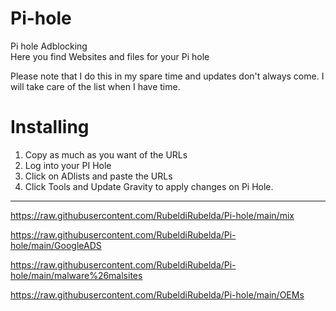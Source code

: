 # Pi-hole
Pi hole Adblocking  
Here you find Websites and files for your Pi hole

Please note that I do this in my spare time and updates don't always come. I will take care of the list when I have time.

# Installing
1. Copy as much as you want of the URLs
2. Log into your PI Hole
3. Click on ADlists and paste the URLs
4. Click Tools and Update Gravity to apply changes on Pi Hole.

-----------------------------------------------------------------

https://raw.githubusercontent.com/RubeldiRubelda/Pi-hole/main/mix

https://raw.githubusercontent.com/RubeldiRubelda/Pi-hole/main/GoogleADS

https://raw.githubusercontent.com/RubeldiRubelda/Pi-hole/main/malware%26malsites

https://raw.githubusercontent.com/RubeldiRubelda/Pi-hole/main/OEMs
